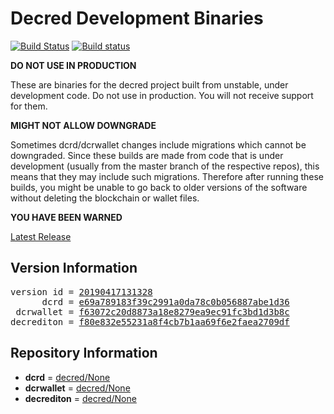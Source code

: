 
# Decred Development Binaries

[![Build Status](https://travis-ci.org/matheusd/decred-weekly-builds.svg?branch=v20190417131328)](https://travis-ci.org/matheusd/decred-weekly-builds) [![Build status](https://ci.appveyor.com/api/projects/status/hncgrnv0xuqb6s3c/branch/master?svg=true)](https://ci.appveyor.com/project/matheusd/decred-weekly-builds/branch/master)


**DO NOT USE IN PRODUCTION**

These are binaries for the decred project built from unstable, under development
code. Do not use in production. You will not receive support for them.

**MIGHT NOT ALLOW DOWNGRADE**

Sometimes dcrd/dcrwallet changes include migrations which cannot be downgraded.
Since these builds are made from code that is under development (usually from
the master branch of the respective repos), this means that they may include such
migrations. Therefore after running these builds, you might be unable to go back
to older versions of the software without deleting the blockchain or wallet
files.

**YOU HAVE BEEN WARNED**

[Latest Release](https://github.com/matheusd/decred-weekly-builds/releases/latest)

## Version Information

<pre>
version id = <a href="https://github.com/matheusd/decred-weekly-builds/releases/tag/v20190417131328">20190417131328</a>
      dcrd = <a href="https://github.com/decred/dcrd/commits/e69a789183f39c2991a0da78c0b056887abe1d36">e69a789183f39c2991a0da78c0b056887abe1d36</a>
 dcrwallet = <a href="https://github.com/decred/dcrwallet/commits/f63072c20d8873a18e8279ea9ec91fc3bd1d3b8c">f63072c20d8873a18e8279ea9ec91fc3bd1d3b8c</a>
decrediton = <a href="https://github.com/decred/decrediton/commits/f80e832e55231a8f4cb7b1aa69f6e2faea2709df">f80e832e55231a8f4cb7b1aa69f6e2faea2709df</a>
</pre>

## Repository Information

- **dcrd** = [decred/None](https://github.com/decred/dcrd)
- **dcrwallet** = [decred/None](https://github.com/decred/dcrwallet)
- **decrediton** = [decred/None](https://github.com/decred/decrediton)


